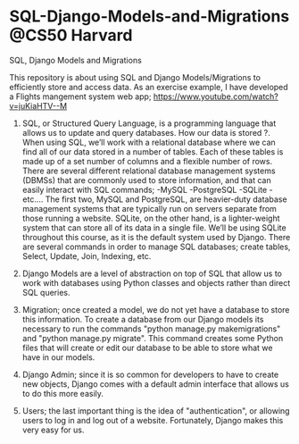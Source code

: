 # SQL-Django-Models-and-Migrations @CS50 Harvard
SQL, Django Models and Migrations

This repository is about using SQL and Django Models/Migrations to efficiently store and access data.
As an exercise example, I have developed a Flights mangement system web app; https://www.youtube.com/watch?v=juKiaHTV--M

1. SQL, or Structured Query Language, is a programming language that allows us to update and query databases.
How our data is stored ?. When using SQL, we’ll work with a relational database where we can find all of our data stored in a number of tables. Each of these tables is made up of a set number of columns and a flexible number of rows.
There are several different relational database management systems (DBMSs) that are commonly used to store information, and that can easily interact with SQL commands;
-MySQL
-PostgreSQL
-SQLite
-etc.…
The first two, MySQL and PostgreSQL, are heavier-duty database management systems that are typically run on servers separate from those running a website. SQLite, on the other hand, is a lighter-weight system that can store all of its data in a single file. We’ll be using SQLite throughout this course, as it is the default system used by Django.
There are several commands in order to manage SQL databases; create tables, Select, Update, Join, Indexing, etc.

2. Django Models are a level of abstraction on top of SQL that allow us to work with databases using Python classes and objects rather than direct SQL queries.

3. Migration; once created a model, we do not yet have a database to store this information. To create a database from our Django models its necessary to run the commands "python manage.py makemigrations" and "python manage.py migrate". This command creates some Python files that will create or edit our database to be able to store what we have in our models.

4. Django Admin; since it is so common for developers to have to create new objects, Django comes with a default admin interface that allows us to do this more easily.

5. Users; the last important thing is the idea of "authentication", or allowing users to log in and log out of a website. Fortunately, Django makes this very easy for us.
